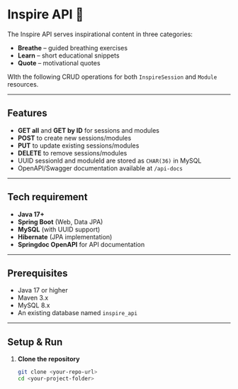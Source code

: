 # Inspire API :leaves: 

The Inspire API serves inspirational content in three categories:
- **Breathe** – guided breathing exercises
- **Learn** – short educational snippets
- **Quote** – motivational quotes

WIth the following CRUD operations for both `InspireSession` and `Module` resources.

---

## Features
- **GET all** and **GET by ID** for sessions and modules
- **POST** to create new sessions/modules
- **PUT** to update existing sessions/modules
- **DELETE** to remove sessions/modules
- UUID sessionId and moduleId are stored as `CHAR(36)` in MySQL
- OpenAPI/Swagger documentation available at `/api-docs`

---

## Tech requirement
- **Java 17+**
- **Spring Boot** (Web, Data JPA)
- **MySQL** (with UUID support)
- **Hibernate** (JPA implementation)
- **Springdoc OpenAPI** for API documentation

---

## Prerequisites
- Java 17 or higher
- Maven 3.x
- MySQL 8.x
- An existing database named `inspire_api`

---

## Setup & Run

1. **Clone the repository**
   ```bash
   git clone <your-repo-url>
   cd <your-project-folder>

